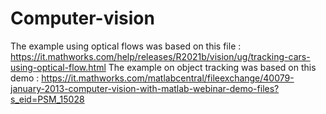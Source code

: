# Computer-vision
The example using optical flows was based on this file : https://it.mathworks.com/help/releases/R2021b/vision/ug/tracking-cars-using-optical-flow.html 
The example on object tracking was based on this demo : https://it.mathworks.com/matlabcentral/fileexchange/40079-january-2013-computer-vision-with-matlab-webinar-demo-files?s_eid=PSM_15028
